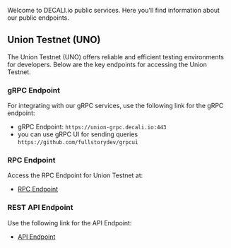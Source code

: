 Welcome to DECALI.io public services. Here you'll find information about our public endpoints.

## Union Testnet (UNO)

The Union Testnet (UNO) offers reliable and efficient testing environments for developers. Below are the key endpoints for accessing the Union Testnet.

### gRPC Endpoint

For integrating with our gRPC services, use the following link for the gRPC endpoint:

- gRPC Endpoint: `https://union-grpc.decali.io:443`
- you can use gRPC UI for sending queries `https://github.com/fullstorydev/grpcui`

### RPC Endpoint

Access the RPC Endpoint for Union Testnet at:

- [RPC Endpoint](https://your-rpc-endpoint-url/)

### REST API Endpoint

Use the following link for the API Endpoint:

- [API Endpoint](https://your-api-endpoint-url/)
